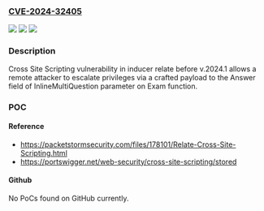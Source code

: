 ### [CVE-2024-32405](https://cve.mitre.org/cgi-bin/cvename.cgi?name=CVE-2024-32405)
![](https://img.shields.io/static/v1?label=Product&message=n%2Fa&color=blue)
![](https://img.shields.io/static/v1?label=Version&message=n%2Fa&color=blue)
![](https://img.shields.io/static/v1?label=Vulnerability&message=n%2Fa&color=brighgreen)

### Description

Cross Site Scripting vulnerability in inducer relate before v.2024.1 allows a remote attacker to escalate privileges via a crafted payload to the Answer field of InlineMultiQuestion parameter on Exam function.

### POC

#### Reference
- https://packetstormsecurity.com/files/178101/Relate-Cross-Site-Scripting.html
- https://portswigger.net/web-security/cross-site-scripting/stored

#### Github
No PoCs found on GitHub currently.

